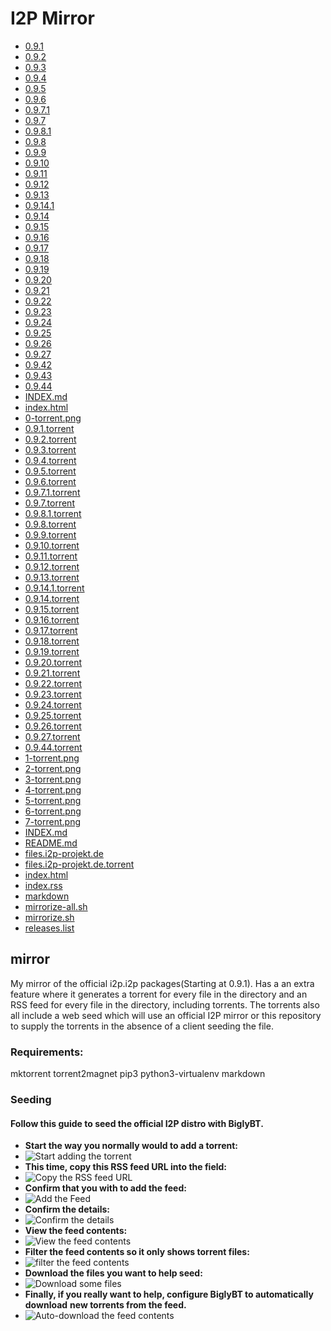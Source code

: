 I2P Mirror
==========

 - [0.9.1](/mirror/files.i2p-projekt.de/0.9.1)
 - [0.9.2](/mirror/files.i2p-projekt.de/0.9.2)
 - [0.9.3](/mirror/files.i2p-projekt.de/0.9.3)
 - [0.9.4](/mirror/files.i2p-projekt.de/0.9.4)
 - [0.9.5](/mirror/files.i2p-projekt.de/0.9.5)
 - [0.9.6](/mirror/files.i2p-projekt.de/0.9.6)
 - [0.9.7.1](/mirror/files.i2p-projekt.de/0.9.7.1)
 - [0.9.7](/mirror/files.i2p-projekt.de/0.9.7)
 - [0.9.8.1](/mirror/files.i2p-projekt.de/0.9.8.1)
 - [0.9.8](/mirror/files.i2p-projekt.de/0.9.8)
 - [0.9.9](/mirror/files.i2p-projekt.de/0.9.9)
 - [0.9.10](/mirror/files.i2p-projekt.de/0.9.10)
 - [0.9.11](/mirror/files.i2p-projekt.de/0.9.11)
 - [0.9.12](/mirror/files.i2p-projekt.de/0.9.12)
 - [0.9.13](/mirror/files.i2p-projekt.de/0.9.13)
 - [0.9.14.1](/mirror/files.i2p-projekt.de/0.9.14.1)
 - [0.9.14](/mirror/files.i2p-projekt.de/0.9.14)
 - [0.9.15](/mirror/files.i2p-projekt.de/0.9.15)
 - [0.9.16](/mirror/files.i2p-projekt.de/0.9.16)
 - [0.9.17](/mirror/files.i2p-projekt.de/0.9.17)
 - [0.9.18](/mirror/files.i2p-projekt.de/0.9.18)
 - [0.9.19](/mirror/files.i2p-projekt.de/0.9.19)
 - [0.9.20](/mirror/files.i2p-projekt.de/0.9.20)
 - [0.9.21](/mirror/files.i2p-projekt.de/0.9.21)
 - [0.9.22](/mirror/files.i2p-projekt.de/0.9.22)
 - [0.9.23](/mirror/files.i2p-projekt.de/0.9.23)
 - [0.9.24](/mirror/files.i2p-projekt.de/0.9.24)
 - [0.9.25](/mirror/files.i2p-projekt.de/0.9.25)
 - [0.9.26](/mirror/files.i2p-projekt.de/0.9.26)
 - [0.9.27](/mirror/files.i2p-projekt.de/0.9.27)
 - [0.9.42](/mirror/files.i2p-projekt.de/0.9.42)
 - [0.9.43](/mirror/files.i2p-projekt.de/0.9.43)
 - [0.9.44](/mirror/files.i2p-projekt.de/0.9.44)
 - [INDEX.md](/mirror/files.i2p-projekt.de/INDEX.md)
 - [index.html](/mirror/files.i2p-projekt.de/index.html)
 - [0-torrent.png](/mirror/0-torrent.png)
 - [0.9.1.torrent](/mirror/0.9.1.torrent)
 - [0.9.2.torrent](/mirror/0.9.2.torrent)
 - [0.9.3.torrent](/mirror/0.9.3.torrent)
 - [0.9.4.torrent](/mirror/0.9.4.torrent)
 - [0.9.5.torrent](/mirror/0.9.5.torrent)
 - [0.9.6.torrent](/mirror/0.9.6.torrent)
 - [0.9.7.1.torrent](/mirror/0.9.7.1.torrent)
 - [0.9.7.torrent](/mirror/0.9.7.torrent)
 - [0.9.8.1.torrent](/mirror/0.9.8.1.torrent)
 - [0.9.8.torrent](/mirror/0.9.8.torrent)
 - [0.9.9.torrent](/mirror/0.9.9.torrent)
 - [0.9.10.torrent](/mirror/0.9.10.torrent)
 - [0.9.11.torrent](/mirror/0.9.11.torrent)
 - [0.9.12.torrent](/mirror/0.9.12.torrent)
 - [0.9.13.torrent](/mirror/0.9.13.torrent)
 - [0.9.14.1.torrent](/mirror/0.9.14.1.torrent)
 - [0.9.14.torrent](/mirror/0.9.14.torrent)
 - [0.9.15.torrent](/mirror/0.9.15.torrent)
 - [0.9.16.torrent](/mirror/0.9.16.torrent)
 - [0.9.17.torrent](/mirror/0.9.17.torrent)
 - [0.9.18.torrent](/mirror/0.9.18.torrent)
 - [0.9.19.torrent](/mirror/0.9.19.torrent)
 - [0.9.20.torrent](/mirror/0.9.20.torrent)
 - [0.9.21.torrent](/mirror/0.9.21.torrent)
 - [0.9.22.torrent](/mirror/0.9.22.torrent)
 - [0.9.23.torrent](/mirror/0.9.23.torrent)
 - [0.9.24.torrent](/mirror/0.9.24.torrent)
 - [0.9.25.torrent](/mirror/0.9.25.torrent)
 - [0.9.26.torrent](/mirror/0.9.26.torrent)
 - [0.9.27.torrent](/mirror/0.9.27.torrent)
 - [0.9.44.torrent](/mirror/0.9.44.torrent)
 - [1-torrent.png](/mirror/1-torrent.png)
 - [2-torrent.png](/mirror/2-torrent.png)
 - [3-torrent.png](/mirror/3-torrent.png)
 - [4-torrent.png](/mirror/4-torrent.png)
 - [5-torrent.png](/mirror/5-torrent.png)
 - [6-torrent.png](/mirror/6-torrent.png)
 - [7-torrent.png](/mirror/7-torrent.png)
 - [INDEX.md](/mirror/INDEX.md)
 - [README.md](/mirror/README.md)
 - [files.i2p-projekt.de](/mirror/files.i2p-projekt.de)
 - [files.i2p-projekt.de.torrent](/mirror/files.i2p-projekt.de.torrent)
 - [index.html](/mirror/index.html)
 - [index.rss](/mirror/index.rss)
 - [markdown](/mirror/markdown)
 - [mirrorize-all.sh](/mirror/mirrorize-all.sh)
 - [mirrorize.sh](/mirror/mirrorize.sh)
 - [releases.list](/mirror/releases.list)

mirror
------


My mirror of the official i2p.i2p packages(Starting at 0.9.1). Has a an extra
feature where it generates a torrent for every file in the directory and an RSS
feed for every file in the directory, including torrents. The torrents also
all include a web seed which will use an official I2P mirror or this repository
to supply the torrents in the absence of a client seeding the file.

### Requirements:

mktorrent
torrent2magnet
pip3
python3-virtualenv
markdown

### Seeding

#### Follow this guide to seed the official I2P distro with BiglyBT.

- **Start the way you normally would to add a torrent:**
 - ![Start adding the torrent](0-torrent.png)
- **This time, copy this RSS feed URL into the field:**
 - ![Copy the RSS feed URL](1-torrent.png)
- **Confirm that you with to add the feed:**
 - ![Add the Feed](2-torrent.png)
- **Confirm the details:**
 - ![Confirm the details](3-torrent.png)
- **View the feed contents:**
 - ![View the feed contents](4-torrent.png)
- **Filter the feed contents so it only shows torrent files:**
 - ![filter the feed contents](5-torrent.png)
- **Download the files you want to help seed:**
 - ![Download some files](6-torrent.png)
- **Finally, if you really want to help, configure BiglyBT to automatically download**
  **new torrents from the feed.**
 - ![Auto-download the feed contents](7-torrent.png)